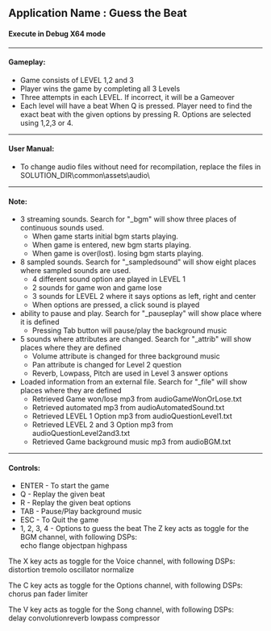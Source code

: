 ## Application Name : Guess the Beat
#### Execute in Debug X64 mode
---
#### Gameplay:
-  Game consists of LEVEL 1,2 and 3
-  Player wins the game by completing all 3 Levels
-  Three attempts in each LEVEL. If incorrect, it will be a Gameover
-  Each level will have a beat When Q is pressed. Player need to find the exact beat with the given options by pressing R. Options are selected using 1,2,3 or 4.

---
#### User Manual:
- To change audio files without need for recompilation, replace the files in SOLUTION_DIR\common\assets\audio\

---


#### Note:
- 3 streaming sounds. Search for "_bgm" will show three places of continuous sounds used. 
   + When game starts initial bgm starts playing.
   + When game is entered, new bgm starts playing.
   + When game is over(lost). losing bgm starts playing. 
- 8 sampled sounds. Search for "_sampledsound" will show eight places where sampled sounds are used.
   + 4 different sound option are played in LEVEL 1
   + 2 sounds for game won and game lose
   + 3 sounds for LEVEL 2 where it says options as left, right and center
   + When options are pressed, a click sound is played
- ability to pause and play. Search for "_pauseplay" will show place where it is defined
   + Pressing Tab button will pause/play the background music
- 5 sounds where attributes are changed. Search for "_attrib" will show places where they are defined
   + Volume attribute is changed for three background music
   + Pan attribute is changed for Level 2 question
   + Reverb, Lowpass, Pitch are used in Level 3 answer options
- Loaded information from an external file. Search for "_file" will show places where they are defined
   + Retrieved Game won/lose mp3 from audioGameWonOrLose.txt
   + Retrieved automated mp3 from audioAutomatedSound.txt
   + Retrieved LEVEL 1 Option mp3 from audioQuestionLevel1.txt
   + Retrieved LEVEL 2 and 3 Option mp3 from audioQuestionLevel2and3.txt
   + Retrieved Game background music mp3 from audioBGM.txt 

---
#### Controls:
-  ENTER - To start the game
-  Q - Replay the given beat
-  R - Replay the given beat options
-  TAB - Pause/Play background music
-  ESC - To Quit the game
-  1, 2, 3, 4 - Options to guess the beat
The Z key acts as toggle for the BGM channel, with following DSPs:    
				    echo
                                    flange
                                    objectpan
                                    highpass

The X key acts as toggle for the Voice channel, with following DSPs:    
				    distortion
                                    tremolo
                                    oscillator
                                    normalize

The C key acts as toggle for the Options channel, with following DSPs:    
  				    chorus
                                    pan
                                    fader
                                    limiter

The V key acts as toggle for the Song channel, with following DSPs:    
				    delay
                                    convolutionreverb
                                    lowpass
                                    compressor